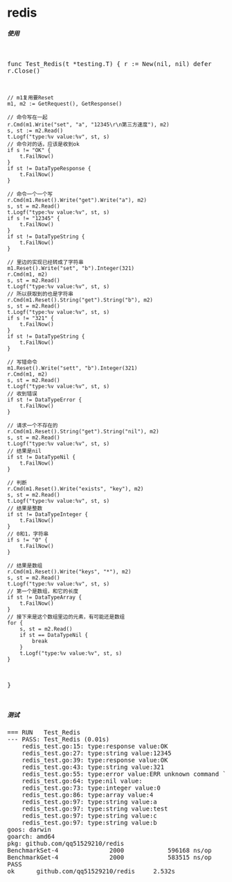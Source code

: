# redis
<h5>使用</h5>
<p>
<pre>

func Test_Redis(t *testing.T) {
	r := New(nil, nil)
	defer r.Close()

	// m1复用要Reset
	m1, m2 := GetRequest(), GetResponse()

	// 命令写在一起
	r.Cmd(m1.Write("set", "a", "12345\r\n第三方速度"), m2)
	s, st := m2.Read()
	t.Logf("type:%v value:%v", st, s)
	// 命令对的话，应该是收到ok
	if s != "OK" {
		t.FailNow()
	}
	if st != DataTypeResponse {
		t.FailNow()
	}

	// 命令一个一个写
	r.Cmd(m1.Reset().Write("get").Write("a"), m2)
	s, st = m2.Read()
	t.Logf("type:%v value:%v", st, s)
	if s != "12345" {
		t.FailNow()
	}
	if st != DataTypeString {
		t.FailNow()
	}

	// 里边的实现已经转成了字符串
	m1.Reset().Write("set", "b").Integer(321)
	r.Cmd(m1, m2)
	s, st = m2.Read()
	t.Logf("type:%v value:%v", st, s)
	// 所以获取到的也是字符串
	r.Cmd(m1.Reset().String("get").String("b"), m2)
	s, st = m2.Read()
	t.Logf("type:%v value:%v", st, s)
	if s != "321" {
		t.FailNow()
	}
	if st != DataTypeString {
		t.FailNow()
	}

	// 写错命令
	m1.Reset().Write("sett", "b").Integer(321)
	r.Cmd(m1, m2)
	s, st = m2.Read()
	t.Logf("type:%v value:%v", st, s)
	// 收到错误
	if st != DataTypeError {
		t.FailNow()
	}

	// 请求一个不存在的
	r.Cmd(m1.Reset().String("get").String("nil"), m2)
	s, st = m2.Read()
	t.Logf("type:%v value:%v", st, s)
	// 结果是nil
	if st != DataTypeNil {
		t.FailNow()
	}

	// 判断
	r.Cmd(m1.Reset().Write("exists", "key"), m2)
	s, st = m2.Read()
	t.Logf("type:%v value:%v", st, s)
	// 结果是整数
	if st != DataTypeInteger {
		t.FailNow()
	}
	// 0和1，字符串
	if s != "0" {
		t.FailNow()
	}

	// 结果是数组
	r.Cmd(m1.Reset().Write("keys", "*"), m2)
	s, st = m2.Read()
	t.Logf("type:%v value:%v", st, s)
	// 第一个是数组，和它的长度
	if st != DataTypeArray {
		t.FailNow()
	}
	// 接下来是这个数组里边的元素，有可能还是数组
	for {
		s, st = m2.Read()
		if st == DataTypeNil {
			break
		}
		t.Logf("type:%v value:%v", st, s)
	}
}

</pre>
</p>

<h5>测试</h5>
<p>
<pre>
=== RUN   Test_Redis
--- PASS: Test_Redis (0.01s)
    redis_test.go:15: type:response value:OK
    redis_test.go:27: type:string value:12345
    redis_test.go:39: type:response value:OK
    redis_test.go:43: type:string value:321
    redis_test.go:55: type:error value:ERR unknown command `sett`, with args beginning with: `b`, `321`, 
    redis_test.go:64: type:nil value:
    redis_test.go:73: type:integer value:0
    redis_test.go:86: type:array value:4
    redis_test.go:97: type:string value:a
    redis_test.go:97: type:string value:test
    redis_test.go:97: type:string value:c
    redis_test.go:97: type:string value:b
goos: darwin
goarch: amd64
pkg: github.com/qq51529210/redis
BenchmarkSet-4              2000            596168 ns/op               0 B/op          0 allocs/op
BenchmarkGet-4              2000            583515 ns/op               0 B/op          0 allocs/op
PASS
ok      github.com/qq51529210/redis     2.532s

</pre>
</p>
